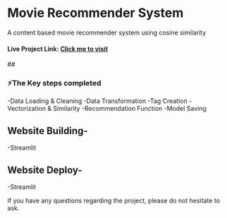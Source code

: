 <h1>Movie Recommender System</h1>
<p>A content based movie recommender system using cosine similarity</p>

<h4>Live Project Link: <a href="https://movie-recommender-system-jrp9vwvzyhgtkjalgjb8zp.streamlit.app/">Click me to visit</a></h4>

##<h3>⚡The Key steps completed</h3>
-Data Loading & Cleaning
-Data Transformation
-Tag Creation
-Vectorization & Similarity
-Recommendation Function
-Model Saving

## Website Building-
-Streamlit

## Website Deploy-
-Streamlit

<p>If you have any questions regarding the project, please do not hesitate to ask.</p>

